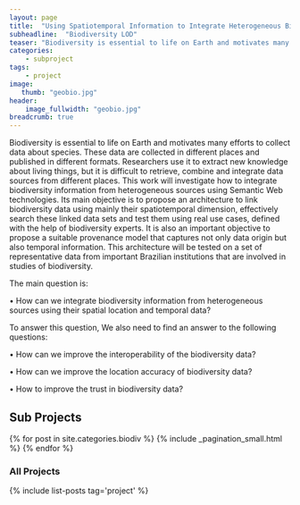 ```yaml
---
layout: page
title:  "Using Spatiotemporal Information to Integrate Heterogeneous Biodiversity Semantic Data"
subheadline:  "Biodiversity LOD"
teaser: "Biodiversity is essential to life on Earth and motivates many efforts to collect data about species. These data are collected in different places and published in different formats. Researchers use it to extract new knowledge about living things, but it is difficult to retrieve, combine and integrate data sources from different places. This work will investigate how to integrate biodiversity information from heterogeneous sources using Semantic Web technologies."
categories:
    - subproject
tags:
    - project
image:
   thumb: "geobio.jpg"
header:
    image_fullwidth: "geobio.jpg"
breadcrumb: true
---
```


Biodiversity is essential to life on Earth and motivates many efforts to collect data about species. These data are collected in different places and published in different formats. Researchers use it to extract new knowledge about living things, but it is difficult to retrieve, combine and integrate data sources from different places. This work will investigate how to integrate biodiversity information from heterogeneous sources using Semantic Web technologies. Its main objective is to propose an architecture to link biodiversity data using mainly their spatiotemporal dimension, effectively search these linked data sets and test them using real use cases, defined with the help of biodiversity experts. It is also an important objective to propose a suitable provenance model that captures not only data origin but also temporal information. This architecture will be tested on a set of representative data from important Brazilian institutions that are involved in studies of biodiversity.

The main question is:

• How can we integrate biodiversity information from heterogeneous sources using their spatial location and temporal data?

To answer this question, We also need to find an answer to the following questions:

• How can we improve the interoperability of the biodiversity data? 

• How can we improve the location accuracy of biodiversity data?

• How to improve the trust in biodiversity data? 
## Sub Projects

{% for post in site.categories.biodiv %}
  {% include _pagination_small.html %}
{% endfor %}

### All Projects

{% include list-posts tag='project' %}
